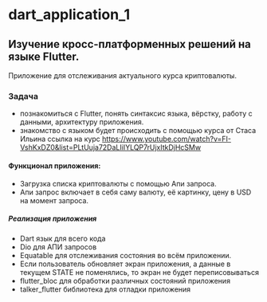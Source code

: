 # dart_application_1

## Изучение кросс-платформенных решений на языке Flutter.

Приложение для отслеживания актуального курса криптовалюты.

### Задача

- познакомиться с Flutter, понять синтаксис языка, вёрстку, работу с данными, архитектуру приложения.
- знакомство с языком будет происходить с помощью курса от Стаса Ильина
  ссылка на курс https://www.youtube.com/watch?v=FI-VshKxDZ0&list=PLtUuja72DaLIiIYLQP7rUjxItkDjHcSMw

#### Функционал приложения:

- Загрузка списка криптовалюты с помощью Апи запроса.
- Апи запрос включает в себя саму валюту, её картинку, цену в USD на момент запроса.

##### Реализация приложения

- Dart язык для всего кода
- Dio для АПИ запросов
- Equatable для отслеживания состояния во всём приложении.
- Если пользователь обновляет экран приложения, а данные в текущем STATE не поменялись, то экран не будет переписовываться
- flutter_bloc для обработки различных состояний приложения
- talker_flutter библиотека для отладки приложения
